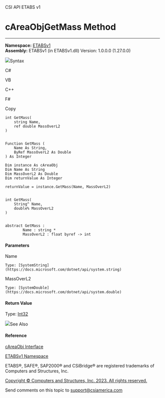 ﻿

CSI API ETABS v1

# cAreaObjGetMass Method  
  
---  
  
**Namespace:** [ETABSv1](2780f1b8-2033-5289-2298-1cdb2a7508d9.htm)  
**Assembly:** ETABSv1 (in ETABSv1.dll) Version: 1.0.0.0 (1.27.0.0)

![](../icons/SectionExpanded.png)Syntax

C#

VB

C++

F#

Copy

    
    
    int GetMass(
    	string Name,
    	ref double MassOverL2
    )
    
    
    Function GetMass ( 
    	Name As String,
    	ByRef MassOverL2 As Double
    ) As Integer
    
    Dim instance As cAreaObj
    Dim Name As String
    Dim MassOverL2 As Double
    Dim returnValue As Integer
    
    returnValue = instance.GetMass(Name, MassOverL2)
    
    
    int GetMass(
    	String^ Name, 
    	double% MassOverL2
    )
    
    
    abstract GetMass : 
            Name : string * 
            MassOverL2 : float byref -> int 
    

#### Parameters

Name

    Type: [SystemString](https://docs.microsoft.com/dotnet/api/system.string)  

MassOverL2

    Type: [SystemDouble](https://docs.microsoft.com/dotnet/api/system.double)  

#### Return Value

Type: [Int32](https://docs.microsoft.com/dotnet/api/system.int32)

![](../icons/SectionExpanded.png)See Also

#### Reference

[cAreaObj Interface](2cda9b42-232e-6821-8caa-dc87fd84fed0.htm)

[ETABSv1 Namespace](2780f1b8-2033-5289-2298-1cdb2a7508d9.htm)

ETABS®, SAFE®, SAP2000® and CSiBridge® are registered trademarks of Computers
and Structures, Inc.  

[Copyright © Computers and Structures, Inc. 2023. All rights
reserved.](http://www.csiamerica.com)

Send comments on this topic to
[support@csiamerica.com](mailto:support%40csiamerica.com?Subject=CSI%20API%20ETABS%20v1)

